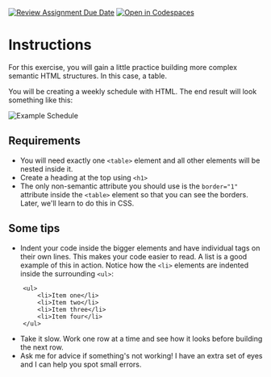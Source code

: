 [![Review Assignment Due Date](https://classroom.github.com/assets/deadline-readme-button-24ddc0f5d75046c5622901739e7c5dd533143b0c8e959d652212380cedb1ea36.svg)](https://classroom.github.com/a/lFWO4Edo)
[![Open in Codespaces](https://classroom.github.com/assets/launch-codespace-7f7980b617ed060a017424585567c406b6ee15c891e84e1186181d67ecf80aa0.svg)](https://classroom.github.com/open-in-codespaces?assignment_repo_id=13623381)
# Instructions  

For this exercise, you will gain a little practice building more complex semantic HTML structures. In this case, a table.

You will be creating a weekly schedule with HTML. The end result will look something like this:

  ![Example Schedule](assets/schedule.png)

## Requirements

* You will need exactly one `<table>` element and all other elements will be nested inside it.
* Create a heading at the top using `<h1>`
* The only non-semantic attribute you should use is the `border="1"` attribute inside the `<table>` element so that you can see the borders. Later, we'll learn to do this in CSS.

## Some tips

* Indent your code inside the bigger elements and have individual tags on their own lines. This makes your code easier to read. A list is a good example of this in action. Notice how the `<li>` elements are indented inside the surrounding `<ul>`:

```
    <ul>
        <li>Item one</li>
        <li>Item two</li>
        <li>Item three</li>
        <li>Item four</li>
    </ul>
```

* Take it slow. Work one row at a time and see how it looks before building the next row.
* Ask me for advice if something's not working! I have an extra set of eyes and I can help you spot small errors.

